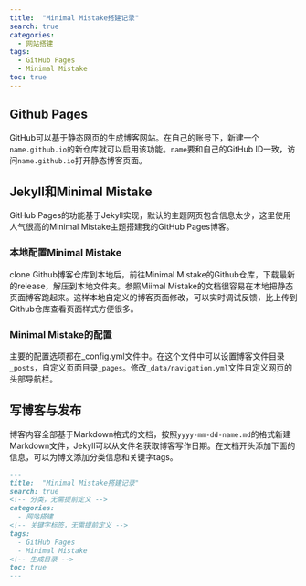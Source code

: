 ```yaml
---
title:  "Minimal Mistake搭建记录"
search: true
categories:
  - 网站搭建
tags:
  - GitHub Pages
  - Minimal Mistake
toc: true
---
```


## Github Pages

GitHub可以基于静态网页的生成博客网站。在自己的账号下，新建一个`name.github.io`的新仓库就可以启用该功能。`name`要和自己的GitHub ID一致，访问`name.github.io`打开静态博客页面。

## Jekyll和Minimal Mistake

GitHub Pages的功能基于Jekyll实现，默认的主题网页包含信息太少，这里使用人气很高的Minimal Mistake主题搭建我的GitHub Pages博客。

### 本地配置Minimal Mistake

clone Github博客仓库到本地后，前往Minimal Mistake的Github仓库，下载最新的release，解压到本地文件夹。参照Miimal Mistake的文档很容易在本地把静态页面博客跑起来。这样本地自定义的博客页面修改，可以实时调试反馈，比上传到Github仓库查看页面样式方便很多。

### Minimal Mistake的配置

主要的配置选项都在_config.yml文件中。在这个文件中可以设置博客文件目录`_posts`，自定义页面目录`_pages`。修改`_data/navigation.yml`文件自定义网页的头部导航栏。

## 写博客与发布

博客内容全部基于Markdown格式的文档，按照`yyyy-mm-dd-name.md`的格式新建Markdown文件，Jekyll可以从文件名获取博客写作日期。在文档开头添加下面的信息，可以为博文添加分类信息和关键字tags。

```markdown
---
title:  "Minimal Mistake搭建记录"
search: true
<!-- 分类，无需提前定义 -->
categories:
  - 网站搭建
<!-- 关键字标签，无需提前定义 -->
tags:
  - GitHub Pages
  - Minimal Mistake
<!-- 生成目录 -->
toc: true
---
```
